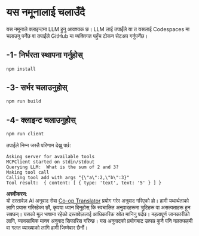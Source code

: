 <!--
CO_OP_TRANSLATOR_METADATA:
{
  "original_hash": "6d6315e03f591fb5a39be91da88585dc",
  "translation_date": "2025-05-17T10:54:37+00:00",
  "source_file": "03-GettingStarted/03-llm-client/solution/typescript/README.md",
  "language_code": "ne"
}
-->
# यस नमूनालाई चलाउँदै

यस नमूनाले क्लाइन्टमा LLM हुनु आवश्यक छ। LLM लाई तपाईंले या त यसलाई Codespaces मा चलाउनु पर्नेछ वा तपाईंले GitHub मा व्यक्तिगत पहुँच टोकन सेटअप गर्नुपर्नेछ।

## -1- निर्भरता स्थापना गर्नुहोस्

```bash
npm install
```

## -3- सर्भर चलाउनुहोस्

```bash
npm run build
```

## -4- क्लाइन्ट चलाउनुहोस्

```sh
npm run client
```

तपाईंले निम्न जस्तै परिणाम देख्नु पर्छ:

```text
Asking server for available tools
MCPClient started on stdin/stdout
Querying LLM:  What is the sum of 2 and 3?
Making tool call
Calling tool add with args "{\"a\":2,\"b\":3}"
Tool result:  { content: [ { type: 'text', text: '5' } ] }
```

**अस्वीकरण**:  
यो दस्तावेज़ AI अनुवाद सेवा [Co-op Translator](https://github.com/Azure/co-op-translator) प्रयोग गरेर अनुवाद गरिएको हो। हामी यथार्थताको लागि प्रयास गरिरहेका छौं, कृपया ध्यान दिनुहोस् कि स्वचालित अनुवादहरूमा त्रुटिहरू वा असत्यताहरू हुन सक्छन्। यसको मूल भाषामा रहेको दस्तावेज़लाई आधिकारिक स्रोत मानिनु पर्दछ। महत्वपूर्ण जानकारीको लागि, व्यावसायिक मानव अनुवाद सिफारिस गरिन्छ। यस अनुवादको प्रयोगबाट उत्पन्न कुनै पनि गलतफहमी वा गलत व्याख्याको लागि हामी जिम्मेवार छैनौं।